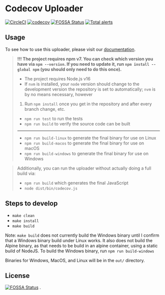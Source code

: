 # Codecov Uploader

[![CircleCI](https://circleci.com/gh/codecov/uploader.svg?style=shield&circle-token=def755bf76a1d8c36436c3115530c7eac7fa30e0)](https://circleci.com/gh/codecov/uploader) [![codecov](https://codecov.io/gh/codecov/uploader/branch/master/graph/badge.svg?token=X1gImxfIya)](https://codecov.io/gh/codecov/uploader)
[![FOSSA Status](https://app.fossa.com/api/projects/git%2Bgithub.com%2Fcodecov%2Fuploader.svg?type=shield)](https://app.fossa.com/projects/git%2Bgithub.com%2Fcodecov%2Fuploader?ref=badge_shield) [![Total alerts](https://img.shields.io/lgtm/alerts/g/codecov/uploader.svg?logo=lgtm&logoWidth=18)](https://lgtm.com/projects/g/codecov/uploader/alerts/)

## Usage

To see how to use this uploader, please visit our [documentation](https://docs.codecov.com/docs/codecov-uploader#using-the-uploader).


> **!!! The project requires npm v7. You can check which version you have via `npm --version`. If you need to update it, run `npm install --global npm` (you should only need to do this once).**
>
> - The project requires Node.js v16
> - If `nvm` is installed, your `node` version should change to the development version the repository is set to automatically; `nvm` is by no means necessary, however
>
> 1. Run `npm install` once you get in the repository and after every branch change, etc.
>
> - `npm run test` to run the tests
> - `npm run build` to verify the source code can be built
>
> ---
>
> - `npm run build-linux` to generate the final binary for use on Linux
> - `npm run build-macos` to generate the final binary for use on macOS
> - `npm run build-windows` to generate the final binary for use on Windows

> Additionally, you can run the uploader without actually doing a full build via:
>
> - `npm run build` which generates the final JavaScript
> - `node dist/bin/codecov.js`

## Steps to develop

- `make clean`
- `make install`
- `make build`

Note: `make build` does not currently build the Windows binary until I confirm that a Windows binary build under Linux works. It also does not build the Alpine binary, as that needs to be build in an alpine container, using a static build of NodeJS. To build the Windows binary, run `npm run build-windows`

Binaries for Windows, MacOS, and Linux will be in the `out/` directory.

## License

[![FOSSA Status](https://app.fossa.com/api/projects/git%2Bgithub.com%2Fcodecov%2Fuploader.svg?type=large)](https://app.fossa.com/projects/git%2Bgithub.com%2Fcodecov%2Fuploader?ref=badge_large)
.
